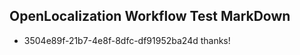 ## OpenLocalization Workflow Test MarkDown
* 3504e89f-21b7-4e8f-8dfc-df91952ba24d thanks!

<!--HONumber=Jul16_HO5-->


